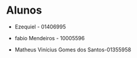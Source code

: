 # Alunos

* Ezequiel - 01406995
* fabio Mendeiros - 10005596

* Matheus Vinícius Gomes dos Santos-01355958
